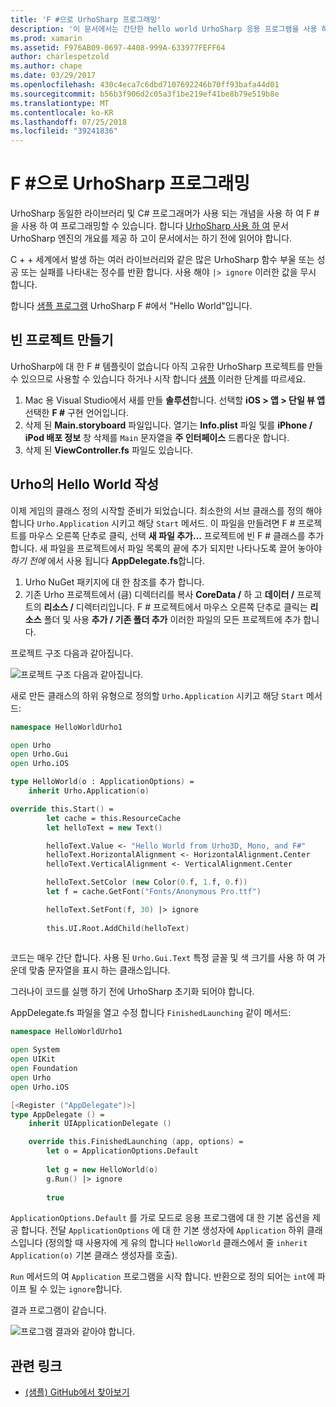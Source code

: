 ```yaml
---
title: 'F #으로 UrhoSharp 프로그래밍'
description: '이 문서에서는 간단한 hello world UrhoSharp 응용 프로그램을 사용 하 여 F #에서 Visual Studio for mac을 만드는 방법 설명'
ms.prod: xamarin
ms.assetid: F976AB09-0697-4408-999A-633977FEFF64
author: charlespetzold
ms.author: chape
ms.date: 03/29/2017
ms.openlocfilehash: 430c4eca7c6dbd7107692246b70ff93bafa44d01
ms.sourcegitcommit: b56b3f906d2c05a3f1be219ef41be8b79e519b8e
ms.translationtype: MT
ms.contentlocale: ko-KR
ms.lasthandoff: 07/25/2018
ms.locfileid: "39241836"
---
```

# <a name="programming-urhosharp-with-f"></a>F #으로 UrhoSharp 프로그래밍

UrhoSharp 동일한 라이브러리 및 C# 프로그래머가 사용 되는 개념을 사용 하 여 F #을 사용 하 여 프로그래밍할 수 있습니다. 합니다 [UrhoSharp 사용 하 여](~/graphics-games/urhosharp/using.md) 문서 UrhoSharp 엔진의 개요를 제공 하 고이 문서에서는 하기 전에 읽어야 합니다.

C + + 세계에서 발생 하는 여러 라이브러리와 같은 많은 UrhoSharp 함수 부울 또는 성공 또는 실패를 나타내는 정수를 반환 합니다. 사용 해야 `|> ignore` 이러한 값을 무시 합니다.

합니다 [샘플 프로그램](https://github.com/xamarin/recipes/tree/master/Recipes/cross-platform/urho/urho-fsharp/HelloWorldUrhoFsharp) UrhoSharp F #에서 "Hello World"입니다.

## <a name="creating-an-empty-project"></a>빈 프로젝트 만들기

UrhoSharp에 대 한 F # 템플릿이 없습니다 아직 고유한 UrhoSharp 프로젝트를 만들 수 있으므로 사용할 수 있습니다 하거나 시작 합니다 [샘플](https://github.com/xamarin/recipes/tree/master/Recipes/cross-platform/urho/urho-fsharp/HelloWorldUrhoFsharp) 이러한 단계를 따르세요.

1. Mac 용 Visual Studio에서 새를 만들 **솔루션**합니다. 선택할 **iOS > 앱 > 단일 뷰 앱** 선택한 **F #** 구현 언어입니다. 
1. 삭제 된 **Main.storyboard** 파일입니다. 열기는 **Info.plist** 파일 및를 **iPhone / iPod 배포 정보** 창 삭제를 `Main` 문자열을 **주 인터페이스** 드롭다운 합니다.
1. 삭제 된 **ViewController.fs** 파일도 있습니다.

## <a name="building-hello-world-in-urho"></a>Urho의 Hello World 작성

이제 게임의 클래스 정의 시작할 준비가 되었습니다. 최소한의 서브 클래스를 정의 해야 합니다 `Urho.Application` 시키고 해당 `Start` 메서드. 이 파일을 만들려면 F # 프로젝트를 마우스 오른쪽 단추로 클릭, 선택 **새 파일 추가...**  프로젝트에 빈 F # 클래스를 추가 합니다. 새 파일을 프로젝트에서 파일 목록의 끝에 추가 되지만 나타나도록 끌어 놓아야 *하기 전에* 에서 사용 됩니다 **AppDelegate.fs**합니다.

1. Urho NuGet 패키지에 대 한 참조를 추가 합니다.
1. 기존 Urho 프로젝트에서 (큼) 디렉터리를 복사 **CoreData /** 하 고 **데이터 /** 프로젝트의 **리소스 /** 디렉터리입니다. F # 프로젝트에서 마우스 오른쪽 단추로 클릭는 **리소스** 폴더 및 사용 **추가 / 기존 폴더 추가** 이러한 파일의 모든 프로젝트에 추가 합니다.

프로젝트 구조 다음과 같아집니다.

![](fsharp-images/solutionpane.png "프로젝트 구조 다음과 같아집니다.")

새로 만든 클래스의 하위 유형으로 정의할 `Urho.Application` 시키고 해당 `Start` 메서드:

```fsharp
namespace HelloWorldUrho1

open Urho
open Urho.Gui
open Urho.iOS

type HelloWorld(o : ApplicationOptions) =
    inherit Urho.Application(o) 

override this.Start() = 
        let cache = this.ResourceCache
        let helloText = new Text()

        helloText.Value <- "Hello World from Urho3D, Mono, and F#"
        helloText.HorizontalAlignment <- HorizontalAlignment.Center
        helloText.VerticalAlignment <- VerticalAlignment.Center

        helloText.SetColor (new Color(0.f, 1.f, 0.f))
        let f = cache.GetFont("Fonts/Anonymous Pro.ttf")

        helloText.SetFont(f, 30) |> ignore
                  
        this.UI.Root.AddChild(helloText)
            
```

코드는 매우 간단 합니다. 사용 된 `Urho.Gui.Text` 특정 글꼴 및 색 크기를 사용 하 여 가운데 맞춤 문자열을 표시 하는 클래스입니다. 

그러나이 코드를 실행 하기 전에 UrhoSharp 초기화 되어야 합니다. 

AppDelegate.fs 파일을 열고 수정 합니다 `FinishedLaunching` 같이 메서드:

```fsharp
namespace HelloWorldUrho1

open System
open UIKit
open Foundation
open Urho
open Urho.iOS

[<Register ("AppDelegate")>]
type AppDelegate () =
    inherit UIApplicationDelegate ()

    override this.FinishedLaunching (app, options) =
        let o = ApplicationOptions.Default
     
        let g = new HelloWorld(o)
        g.Run() |> ignore
       
        true
```

`ApplicationOptions.Default` 를 가로 모드로 응용 프로그램에 대 한 기본 옵션을 제공 합니다. 전달 `ApplicationOptions` 에 대 한 기본 생성자에 `Application` 하위 클래스입니다 (정의할 때 사용자에 게 유의 합니다 `HelloWorld` 클래스에서 줄 `inherit Application(o)` 기본 클래스 생성자를 호출). 

`Run` 메서드의 여 `Application` 프로그램을 시작 합니다. 반환으로 정의 되어는 `int`에 파이프 될 수 있는 `ignore`합니다. 

결과 프로그램이 같습니다.

![](fsharp-images/helloworldfsharp.png "프로그램 결과와 같아야 합니다.")








## <a name="related-links"></a>관련 링크

- [(샘플) GitHub에서 찾아보기](https://github.com/xamarin/recipes/tree/master/Recipes/cross-platform/urho/urho-fsharp/HelloWorldUrhoFsharp)
